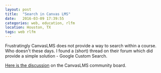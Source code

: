 ```yaml
---
layout: post
title:  "Search in Canvas LMS"
date:   2016-03-09 17:39:55
categories: web, education, rlfm
location: Houston, TX
tags: web rlfm
---
```


Frustratingly CanvasLMS does not provide a way to search within a course. Who doesn't these days. I found a (short) thread
on their forum which did provide a simple solution - Google Custom Search.

[Here is the discussion](https://community.canvaslms.com/message/33522#comment-33522) on the CanvasLMS community board.

